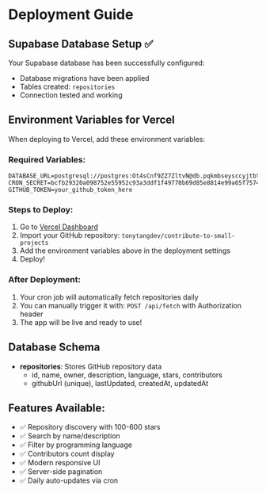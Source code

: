 # Deployment Guide

## Supabase Database Setup ✅

Your Supabase database has been successfully configured:
- Database migrations have been applied
- Tables created: `repositories`
- Connection tested and working

## Environment Variables for Vercel

When deploying to Vercel, add these environment variables:

### Required Variables:
```
DATABASE_URL=postgresql://postgres:Ot4sCnf9ZZ7ZltvN@db.pqkmbseysccyjtbticoj.supabase.co:5432/postgres
CRON_SECRET=bcfb29320a098752e55952c93a3ddf1f49770b69d85e8814e99a65f757468ae2
GITHUB_TOKEN=your_github_token_here
```

### Steps to Deploy:
1. Go to [Vercel Dashboard](https://vercel.com/dashboard)
2. Import your GitHub repository: `tonytangdev/contribute-to-small-projects`
3. Add the environment variables above in the deployment settings
4. Deploy!

### After Deployment:
1. Your cron job will automatically fetch repositories daily
2. You can manually trigger it with: `POST /api/fetch` with Authorization header
3. The app will be live and ready to use!

## Database Schema
- **repositories**: Stores GitHub repository data
  - id, name, owner, description, language, stars, contributors
  - githubUrl (unique), lastUpdated, createdAt, updatedAt

## Features Available:
- ✅ Repository discovery with 100-600 stars
- ✅ Search by name/description  
- ✅ Filter by programming language
- ✅ Contributors count display
- ✅ Modern responsive UI
- ✅ Server-side pagination
- ✅ Daily auto-updates via cron